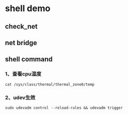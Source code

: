 # shell demo

## check_net

## net bridge

## shell command

### 1、查看cpu温度
```
cat /sys/class/thermal/thermal_zone0/temp
```
### 2、udev生效
```
sudo udevadm control --reload-rules && udevadm trigger 
```
